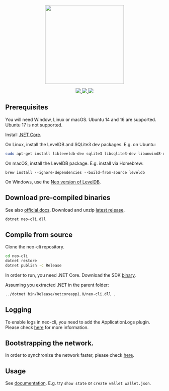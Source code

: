 <p align="center">
<img
    src="https://neo-cdn.azureedge.net/images/neo_logo.svg"
    width="250px">
</p>
<p align="center">      
  <a href="https://travis-ci.org/neo-project/neo-cli">
    <img src="https://travis-ci.org/neo-project/neo-cli.svg?branch=master">
  </a>
  <a href="https://github.com/neo-project/neo-cli/blob/master/LICENSE">
    <img src="https://img.shields.io/badge/license-MIT-blue.svg">
  </a>
  <a href="https://github.com/neo-project/neo-cli/releases">
    <img src="https://badge.fury.io/gh/neo-project%2Fneo-cli.svg">
  </a>
</p>

## Prerequisites

You will need Window, Linux or macOS. Ubuntu 14 and 16 are supported. Ubuntu 17 is not supported.

Install [.NET Core](https://www.microsoft.com/net/download/core).

On Linux, install the LevelDB and SQLite3 dev packages. E.g. on Ubuntu:

```sh
sudo apt-get install libleveldb-dev sqlite3 libsqlite3-dev libunwind8-dev
```

On macOS, install the LevelDB package. E.g. install via Homebrew:

```
brew install --ignore-dependencies --build-from-source leveldb
```

On Windows, use the [Neo version of LevelDB](https://github.com/neo-project/leveldb).

## Download pre-compiled binaries

See also [official docs](http://docs.neo.org/en-us/node/introduction.html). Download and unzip [latest release](https://github.com/neo-project/neo-cli/releases).

```sh
dotnet neo-cli.dll
```

## Compile from source

Clone the neo-cli repository.

```sh
cd neo-cli
dotnet restore
dotnet publish -c Release
```
In order to run, you need .NET Core. Download the SDK [binary](https://www.microsoft.com/net/download/linux).

Assuming you extracted .NET in the parent folder:

```sh
../dotnet bin/Release/netcoreapp1.0/neo-cli.dll .
```

## Logging

To enable logs in neo-cli, you need to add the ApplicationLogs plugin. Please check [here](https://github.com/neo-project/neo-plugins) for more information.


## Bootstrapping the network.
In order to synchronize the network faster, please check [here](http://docs.neo.org/en-us/network/syncblocks.html).


## Usage

See [documentation](https://docs.neo.org/en-us/node/cli/cli.html). E.g. try `show state` or `create wallet wallet.json`.
